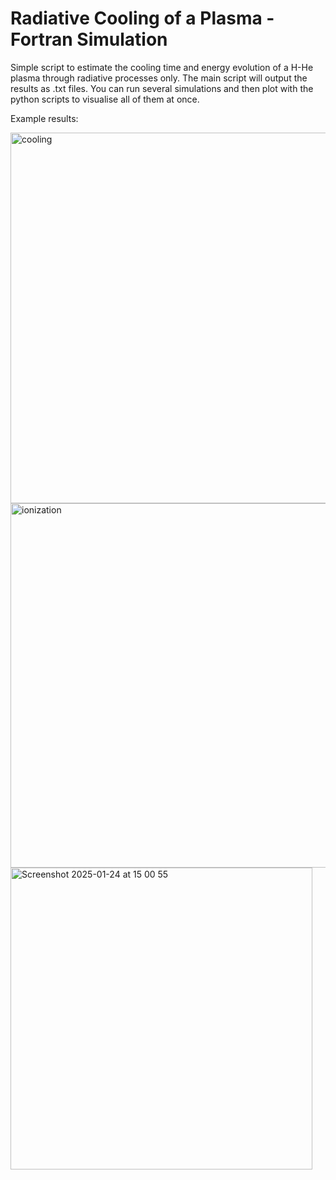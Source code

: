 # Radiative Cooling of a Plasma - Fortran Simulation
Simple script to estimate the cooling time and energy evolution of a H-He plasma through radiative processes only.
The main script will output the results as .txt files. You can run several simulations and then plot with the python scripts to visualise all of them at once.

Example results: 

<img width="593" alt="cooling" src="https://github.com/user-attachments/assets/2198dc6f-3e34-4cca-848d-43a3697e6610" />
<img width="583" alt="ionization" src="https://github.com/user-attachments/assets/1b334116-4182-405e-85d2-8d616355de17" />
<img width="483" alt="Screenshot 2025-01-24 at 15 00 55" src="https://github.com/user-attachments/assets/230057dd-141c-4ce6-9347-2879d2a793a8" />
